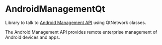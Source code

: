# AndroidManagementQt

Library to talk to [Android Management API](https://developers.google.com/android/management) using QtNetwork classes.

The Android Management API provides remote enterprise management of Android devices and apps.

